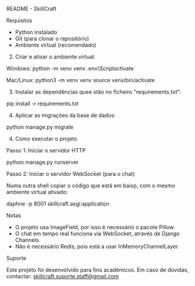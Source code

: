 README - SkillCraft

Requisitos

- Python instalado
- Git (para clonar o repositório)
- Ambiente virtual (recomendado)

2. Criar e ativar o ambiente virtual:

Windows:
python -m venv venv
.env\Scriptsctivate

Mac/Linux:
python3 -m venv venv
source venv/bin/activate

3. Instalar as dependências quee stão no ficheiro "requirements.txt":

pip install -r requirements.txt

4. Aplicar as migrações da base de dados:

python manage.py migrate


4. Como executar o projeto

Passo 1: Iniciar o servidor HTTP

python manage.py runserver

Passo 2: Iniciar o servidor WebSocket (para o chat)

Numa outra shell copiar o código que está em baixp, com o mesmo ambiente virtual ativado:

daphne -p 8001 skillcraft.asgi:application


Notas

- O projeto usa ImageField, por isso é necessário o pacote Pillow.
- O chat em tempo real funciona via WebSocket, através de Django Channels.
- Não é necessário Redis, pois está a usar InMemoryChannelLayer.

Suporte

Este projeto foi desenvolvido para fins académicos.
Em caso de dúvidas, contactar: skillcraft.suporte.staff@gmail.com
